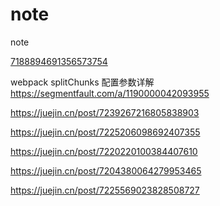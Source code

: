 # note
note

[7188894691356573754](https://juejin.cn/post/7188894691356573754)

webpack splitChunks 配置参数详解
https://segmentfault.com/a/1190000042093955

https://juejin.cn/post/7239267216805838903

https://juejin.cn/post/7225206098692407355

https://juejin.cn/post/7220220100384407610

https://juejin.cn/post/7204380064279953465

https://juejin.cn/post/7225569023828508727
